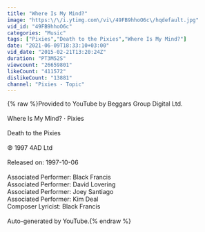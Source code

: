 ```yaml
---
title: "Where Is My Mind?"
image: "https:\/\/i.ytimg.com\/vi\/49FB9hhoO6c\/hqdefault.jpg"
vid_id: "49FB9hhoO6c"
categories: "Music"
tags: ["Pixies","Death to the Pixies","Where Is My Mind?"]
date: "2021-06-09T18:33:10+03:00"
vid_date: "2015-02-21T13:20:24Z"
duration: "PT3M52S"
viewcount: "26659801"
likeCount: "411572"
dislikeCount: "13881"
channel: "Pixies - Topic"
---
```

{% raw %}Provided to YouTube by Beggars Group Digital Ltd.<br /><br />Where Is My Mind? · Pixies<br /><br />Death to the Pixies<br /><br />℗ 1997 4AD Ltd<br /><br />Released on: 1997-10-06<br /><br />Associated  Performer: Black Francis<br />Associated  Performer: David Lovering<br />Associated  Performer: Joey Santiago<br />Associated  Performer: Kim Deal<br />Composer  Lyricist: Black Francis<br /><br />Auto-generated by YouTube.{% endraw %}
